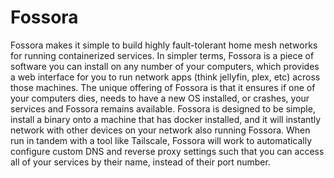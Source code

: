 # Fossora

Fossora makes it simple to build highly fault-tolerant home mesh networks for running containerized services. In simpler terms, Fossora is a piece of software you can install on any number of your computers, which provides a web interface for you to run network apps (think jellyfin, plex, etc) across those machines. The unique offering of Fossora is that it ensures if one of your computers dies, needs to have a new OS installed, or crashes, your services and Fossora remains available. Fossora is designed to be simple, install a binary onto a machine that has docker installed, and it will instantly network with other devices on your network also running Fossora. When run in tandem with a tool like Tailscale, Fossora will work to automatically configure custom DNS and reverse proxy settings such that you can access all of your services by their name, instead of their port number.

